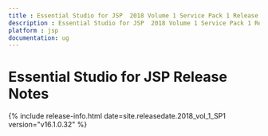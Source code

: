 ```yaml
---
title : Essential Studio for JSP  2018 Volume 1 Service Pack 1 Release Notes
description : Essential Studio for JSP  2018 Volume 1 Service Pack 1 Release Notes
platform : jsp
documentation: ug
---
```


# Essential Studio for JSP  Release Notes

{% include release-info.html date=site.releasedate.2018_vol_1_SP1  version="v16.1.0.32" %} 



